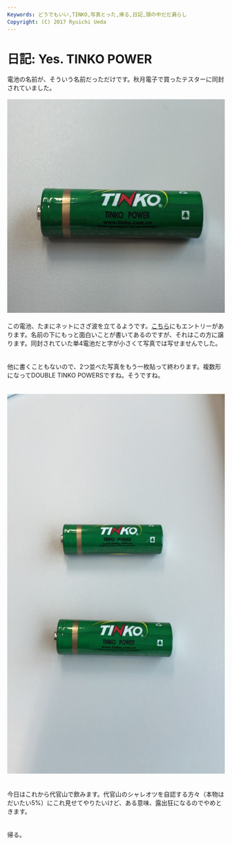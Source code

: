 ```yaml
---
Keywords: どうでもいい,TINKO,写真とった,帰る,日記,頭の中だだ漏らし
Copyright: (C) 2017 Ryuichi Ueda
---
```


# 日記: Yes. TINKO POWER
電池の名前が、そういう名前だっただけです。秋月電子で買ったテスターに同封されていました。<br />
<br />
<a href="730bd30a3652f60a4e724f1c24af42d2.jpg"><img src="730bd30a3652f60a4e724f1c24af42d2-1024x768.jpg" alt="写真 2015-09-16 14 27 21" width="660" height="495" class="aligncenter size-large wp-image-7003" /></a><br />
<br />
この電池、たまにネットにさざ波を立てるようです。<a href="http://ameblo.jp/yorotiku123/entry-11577046627.html" target="_blank">こちら</a>にもエントリーがあります。名前の下にもっと面白いことが書いてあるのですが、それはこの方に譲ります。同封されていた単4電池だと字が小さくて写真では写せませんでした。<br />
<br />
<br />
他に書くこともないので、2つ並べた写真をもう一枚貼って終わります。複数形になってDOUBLE TINKO POWERSですね。そうですね。<br />
<br />
<br />
<a href="36d0320f1ecee97269864e7a3e5e1f47-e1442391992980.jpg"><img src="36d0320f1ecee97269864e7a3e5e1f47-e1442391992980-768x1024.jpg" alt="写真 2015-09-16 14 30 16" width="660" height="880" class="aligncenter size-large wp-image-7006" /></a><br />
<br />
<br />
今日はこれから代官山で飲みます。代官山のシャレオツを自認する方々（本物はだいたい5%）にこれ見せてやりたいけど、ある意味、露出狂になるのでやめときます。<br />
<br />
<br />
帰る。

